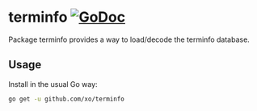 # terminfo [![GoDoc](https://godoc.org/github.com/xo/terminfo?status.svg)](https://godoc.org/github.com/xo/terminfo)

Package terminfo provides a way to load/decode the terminfo database.

## Usage

Install in the usual Go way:
```sh
go get -u github.com/xo/terminfo
```
